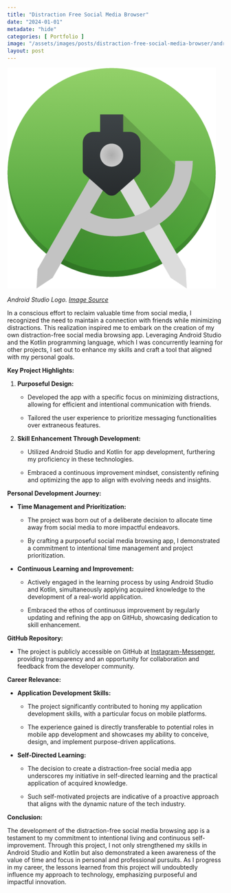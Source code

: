 ```yaml
---
title: "Distraction Free Social Media Browser"
date: "2024-01-01"
metadate: "hide"
categories: [ Portfolio ]
image: "/assets/images/posts/distraction-free-social-media-browser/androidStudioLogo.png"
layout: post
---
```



![](/assets/images/posts/distraction-free-social-media-browser/androidStudioLogo.png?w=486)

*Android Studio Logo. [Image Source](https://iconduck.com/icons/60851/android-studio)*

In a conscious effort to reclaim valuable time from social media, I recognized the need to maintain a connection with friends while minimizing distractions. This realization inspired me to embark on the creation of my own distraction-free social media browsing app. Leveraging Android Studio and the Kotlin programming language, which I was concurrently learning for other projects, I set out to enhance my skills and craft a tool that aligned with my personal goals.

**Key Project Highlights:**

1. **Purposeful Design:**
    - Developed the app with a specific focus on minimizing distractions, allowing for efficient and intentional communication with friends.
    
    - Tailored the user experience to prioritize messaging functionalities over extraneous features.

3. **Skill Enhancement Through Development:**
    - Utilized Android Studio and Kotlin for app development, furthering my proficiency in these technologies.
    
    - Embraced a continuous improvement mindset, consistently refining and optimizing the app to align with evolving needs and insights.

**Personal Development Journey:**

- **Time Management and Prioritization:**
    - The project was born out of a deliberate decision to allocate time away from social media to more impactful endeavors.
    
    - By crafting a purposeful social media browsing app, I demonstrated a commitment to intentional time management and project prioritization.

- **Continuous Learning and Improvement:**
    - Actively engaged in the learning process by using Android Studio and Kotlin, simultaneously applying acquired knowledge to the development of a real-world application.
    
    - Embraced the ethos of continuous improvement by regularly updating and refining the app on GitHub, showcasing dedication to skill enhancement.

**GitHub Repository:**

- The project is publicly accessible on GitHub at [Instagram-Messenger](https://github.com/Marc-Morcos/Instagram-Messenger), providing transparency and an opportunity for collaboration and feedback from the developer community.

**Career Relevance:**

- **Application Development Skills:**
    - The project significantly contributed to honing my application development skills, with a particular focus on mobile platforms.
    
    - The experience gained is directly transferable to potential roles in mobile app development and showcases my ability to conceive, design, and implement purpose-driven applications.

- **Self-Directed Learning:**
    - The decision to create a distraction-free social media app underscores my initiative in self-directed learning and the practical application of acquired knowledge.
    
    - Such self-motivated projects are indicative of a proactive approach that aligns with the dynamic nature of the tech industry.

**Conclusion:**

The development of the distraction-free social media browsing app is a testament to my commitment to intentional living and continuous self-improvement. Through this project, I not only strengthened my skills in Android Studio and Kotlin but also demonstrated a keen awareness of the value of time and focus in personal and professional pursuits. As I progress in my career, the lessons learned from this project will undoubtedly influence my approach to technology, emphasizing purposeful and impactful innovation.

